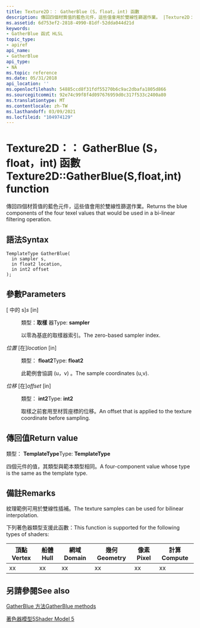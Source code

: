 ```yaml
---
title: Texture2D：： GatherBlue (S，float，int) 函數
description: 傳回四個材質值的藍色元件，這些值會用於雙線性篩選作業。 |Texture2D：： GatherBlue (S，float，int) 函數
ms.assetid: 6d753ef2-2818-4990-81df-52dda044d21d
keywords:
- GatherBlue 函式 HLSL
topic_type:
- apiref
api_name:
- GatherBlue
api_type:
- NA
ms.topic: reference
ms.date: 05/31/2018
api_location: ''
ms.openlocfilehash: 54885ccd8f31fdf55270b6c9ac2dbafa1805d866
ms.sourcegitcommit: 92e74c99f8f4d097676959d0c317f533c2400a80
ms.translationtype: MT
ms.contentlocale: zh-TW
ms.lasthandoff: 03/09/2021
ms.locfileid: "104974129"
---
```

# <a name="texture2dgatherbluesfloatint-function"></a><span data-ttu-id="f55d5-105">Texture2D：： GatherBlue (S，float，int) 函數</span><span class="sxs-lookup"><span data-stu-id="f55d5-105">Texture2D::GatherBlue(S,float,int) function</span></span>

<span data-ttu-id="f55d5-106">傳回四個材質值的藍色元件，這些值會用於雙線性篩選作業。</span><span class="sxs-lookup"><span data-stu-id="f55d5-106">Returns the blue components of the four texel values that would be used in a bi-linear filtering operation.</span></span>

## <a name="syntax"></a><span data-ttu-id="f55d5-107">語法</span><span class="sxs-lookup"><span data-stu-id="f55d5-107">Syntax</span></span>

``` syntax
TemplateType GatherBlue(
  in sampler s,
  in float2 location,
  in int2 offset
);
```

## <a name="parameters"></a><span data-ttu-id="f55d5-108">參數</span><span class="sxs-lookup"><span data-stu-id="f55d5-108">Parameters</span></span>

<dl> <dt>

<span data-ttu-id="f55d5-109"> \[ 中的 s\]</span><span class="sxs-lookup"><span data-stu-id="f55d5-109">*s* \[in\]</span></span>
</dt> <dd>

<span data-ttu-id="f55d5-110">類型：**取樣** 器</span><span class="sxs-lookup"><span data-stu-id="f55d5-110">Type: **sampler**</span></span>

<span data-ttu-id="f55d5-111">以零為基底的取樣器索引。</span><span class="sxs-lookup"><span data-stu-id="f55d5-111">The zero-based sampler index.</span></span>

</dd> <dt>

<span data-ttu-id="f55d5-112">*位置* \[在\]</span><span class="sxs-lookup"><span data-stu-id="f55d5-112">*location* \[in\]</span></span>
</dt> <dd>

<span data-ttu-id="f55d5-113">類型： **float2**</span><span class="sxs-lookup"><span data-stu-id="f55d5-113">Type: **float2**</span></span>

<span data-ttu-id="f55d5-114">此範例會協調 (u，v) 。</span><span class="sxs-lookup"><span data-stu-id="f55d5-114">The sample coordinates (u,v).</span></span>

</dd> <dt>

<span data-ttu-id="f55d5-115">*位移* \[在\]</span><span class="sxs-lookup"><span data-stu-id="f55d5-115">*offset* \[in\]</span></span>
</dt> <dd>

<span data-ttu-id="f55d5-116">類型： **int2**</span><span class="sxs-lookup"><span data-stu-id="f55d5-116">Type: **int2**</span></span>

<span data-ttu-id="f55d5-117">取樣之前套用至材質座標的位移。</span><span class="sxs-lookup"><span data-stu-id="f55d5-117">An offset that is applied to the texture coordinate before sampling.</span></span>

</dd> </dl>

## <a name="return-value"></a><span data-ttu-id="f55d5-118">傳回值</span><span class="sxs-lookup"><span data-stu-id="f55d5-118">Return value</span></span>

<span data-ttu-id="f55d5-119">類型： **TemplateType**</span><span class="sxs-lookup"><span data-stu-id="f55d5-119">Type: **TemplateType**</span></span>

<span data-ttu-id="f55d5-120">四個元件的值，其類型與範本類型相同。</span><span class="sxs-lookup"><span data-stu-id="f55d5-120">A four-component value whose type is the same as the template type.</span></span>

## <a name="remarks"></a><span data-ttu-id="f55d5-121">備註</span><span class="sxs-lookup"><span data-stu-id="f55d5-121">Remarks</span></span>

<span data-ttu-id="f55d5-122">紋理範例可用於雙線性插補。</span><span class="sxs-lookup"><span data-stu-id="f55d5-122">The texture samples can be used for bilinear interpolation.</span></span>

<span data-ttu-id="f55d5-123">下列著色器類型支援此函數：</span><span class="sxs-lookup"><span data-stu-id="f55d5-123">This function is supported for the following types of shaders:</span></span>



| <span data-ttu-id="f55d5-124">頂點</span><span class="sxs-lookup"><span data-stu-id="f55d5-124">Vertex</span></span> | <span data-ttu-id="f55d5-125">船體</span><span class="sxs-lookup"><span data-stu-id="f55d5-125">Hull</span></span> | <span data-ttu-id="f55d5-126">網域</span><span class="sxs-lookup"><span data-stu-id="f55d5-126">Domain</span></span> | <span data-ttu-id="f55d5-127">幾何</span><span class="sxs-lookup"><span data-stu-id="f55d5-127">Geometry</span></span> | <span data-ttu-id="f55d5-128">像素</span><span class="sxs-lookup"><span data-stu-id="f55d5-128">Pixel</span></span> | <span data-ttu-id="f55d5-129">計算</span><span class="sxs-lookup"><span data-stu-id="f55d5-129">Compute</span></span> |
|--------|------|--------|----------|-------|---------|
| <span data-ttu-id="f55d5-130">x</span><span class="sxs-lookup"><span data-stu-id="f55d5-130">x</span></span>      | <span data-ttu-id="f55d5-131">x</span><span class="sxs-lookup"><span data-stu-id="f55d5-131">x</span></span>    | <span data-ttu-id="f55d5-132">x</span><span class="sxs-lookup"><span data-stu-id="f55d5-132">x</span></span>      | <span data-ttu-id="f55d5-133">x</span><span class="sxs-lookup"><span data-stu-id="f55d5-133">x</span></span>        | <span data-ttu-id="f55d5-134">x</span><span class="sxs-lookup"><span data-stu-id="f55d5-134">x</span></span>     | <span data-ttu-id="f55d5-135">x</span><span class="sxs-lookup"><span data-stu-id="f55d5-135">x</span></span>       |



 

## <a name="see-also"></a><span data-ttu-id="f55d5-136">另請參閱</span><span class="sxs-lookup"><span data-stu-id="f55d5-136">See also</span></span>

<dl> <dt>

[<span data-ttu-id="f55d5-137">GatherBlue 方法</span><span class="sxs-lookup"><span data-stu-id="f55d5-137">GatherBlue methods</span></span>](texture2d-gatherblue.md)
</dt> <dt>

[<span data-ttu-id="f55d5-138">著色器模型5</span><span class="sxs-lookup"><span data-stu-id="f55d5-138">Shader Model 5</span></span>](d3d11-graphics-reference-sm5.md)
</dt> </dl>

 

 




